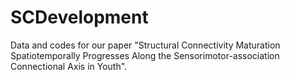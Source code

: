 # SCDevelopment
Data and codes for our paper "Structural Connectivity Maturation Spatiotemporally Progresses Along the Sensorimotor-association Connectional Axis in Youth".
